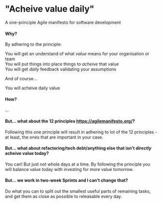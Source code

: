 # "Acheive value daily"

A one-principle Agile manifesto for software development

#### Why?

By adhering to the principle:

You will get an understand of what _value_ means for your organisation or team<br>
You will put things into place things to _acheive_ that value<br>
You will get _daily_ feedback validating your assumptions

And of course...

You will acheive daily value

#### How?

...

#### But... what about the 12 principles https://agilemanifesto.org/?

Following this one principle will result in adhering to lot of the 12 principles - at least, the ones that are important in your case.

#### But... what about refactoring/tech debt/anything else that isn't _directly_ acheive value today?

You can! But just not whole days at a time. By following the principle you will balance value today with investing for more value tomorrow.

#### But... we work in two-week Sprints and I can't change that?

Do what you can to split out the smallest useful parts of remaining tasks, and get them as close as possible to releasable every day.
